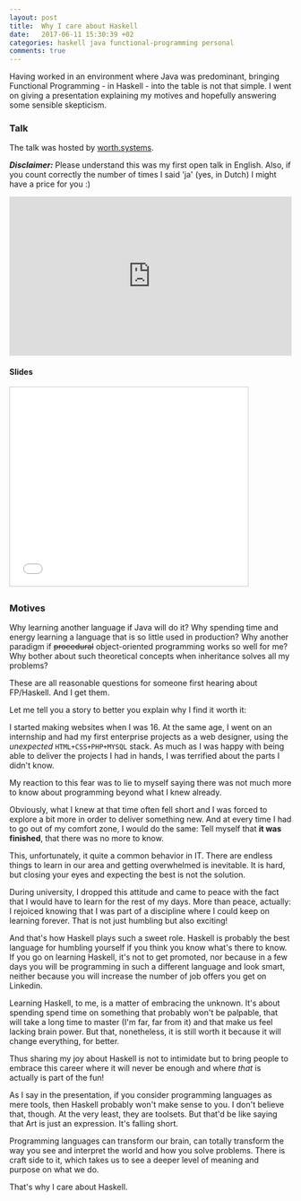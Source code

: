 ```yaml
---
layout: post
title:  Why I care about Haskell
date:   2017-06-11 15:30:39 +02
categories: haskell java functional-programming personal
comments: true
---
```


Having worked in an environment where Java was predominant, bringing Functional Programming - in Haskell - into the table is not that simple. I went on giving a presentation explaining my motives and hopefully answering some sensible skepticism.

### Talk
The talk was hosted by [worth.systems](https://worth.systems).

<em><strong>Disclaimer:</strong></em> Please understand this was my first open talk in English. Also, if you count correctly the number of times I said 'ja' (yes, in Dutch) I might have a price for you :)
<div style="position:relative;height:0;padding-bottom:56.25%"><iframe src="https://www.youtube.com/embed/pjIw0-xPoZ0?ecver=2" width="640" height="360" frameborder="0" style="position:absolute;width:100%;height:100%;left:0" allowfullscreen></iframe></div>

#### Slides
<iframe src="//www.slideshare.net/slideshow/embed_code/key/4cbq8fI4DzH9tt" width="425" height="355" frameborder="0" marginwidth="0" marginheight="0" scrolling="no" style="border:1px solid #CCC; border-width:1px; margin-bottom:5px; max-width: 100%;" allowfullscreen> </iframe> <div style="margin-bottom:5px"></div>

### Motives

Why learning another language if Java will do it? Why spending time and energy learning a language that is so little used in production? Why another paradigm if ~~procedural~~ object-oriented programming works so well for me? Why bother about such theoretical concepts when inheritance solves all my problems?

These are all reasonable questions for someone first hearing about FP/Haskell. And I get them.

Let me tell you a story to better you explain why I find it worth it:

I started making websites when I was 16. At the same age, I went on an internship and had my first enterprise projects as a web designer, using the _unexpected_ `HTML+CSS+PHP+MYSQL` stack. As much as I was happy with being able to deliver the projects I had in hands, I was terrified about the parts I didn't know.

My reaction to this fear was to lie to myself saying there was not much more to know about programming beyond what I knew already.

Obviously, what I knew at that time often fell short and I was forced to explore a bit more in order to deliver something new. And at every time I had to go out of my comfort zone, I would do the same: Tell myself that __it was finished__, that there was no more to know.

This, unfortunately, it quite a common behavior in IT. There are endless things to learn in our area and getting overwhelmed is inevitable. It is hard, but closing your eyes and expecting the best is not the solution.

During university, I dropped this attitude and came to peace with the fact that I would have to learn for the rest of my days. More than peace, actually: I rejoiced knowing that I was part of a discipline where I could keep on learning forever.
That is not just humbling but also exciting!

And that's how Haskell plays such a sweet role. Haskell is probably the best language for humbling yourself if you think you know what's there to know. If you go on learning Haskell, it's not to get promoted, nor because in a few days you will be programming in such a different language and look smart, neither because you will increase the number of job offers you get on Linkedin.

Learning Haskell, to me, is a matter of embracing the unknown. It's about spending spend time on something that probably won't be palpable, that will take a long time to master (I'm far, far from it) and that make us feel lacking brain power. But that, nonetheless, it is still worth it because it will change everything, for better.

Thus sharing my joy about Haskell is not to intimidate but to bring people to embrace this career where it will never be enough and where _that_ is actually is part of the fun!

As I say in the presentation, if you consider programming languages as mere tools, then Haskell probably won't make sense to you. I don't believe that, though. At the very least, they are toolsets. But that'd be like saying that Art is just an expression. It's falling short.

Programming languages can transform our brain, can totally transform the way you see and interpret the world and how you solve problems.  There is craft side to it, which takes us to see a deeper level of meaning and purpose on what we do.

That's why I care about Haskell.
